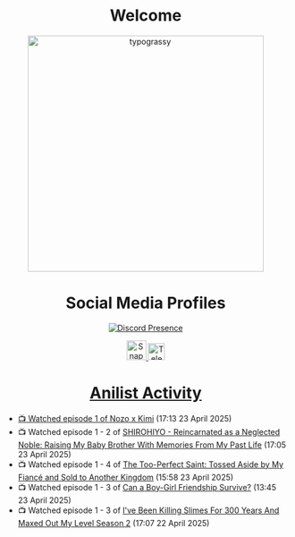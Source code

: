 <div align="center">

# Welcome
<a href="https://github.com/kawarimidoll/typograssy">
    <img alt="typograssy" src="https://typograssy.deno.dev/api?text=%E3%82%88%E3%81%86%E3%81%93%E3%81%9D%E3%81%BF%E3%81%AA%E3%81%95%E3%82%93%20-%20Sheby--&&l0=none&l1=82d9d0&l2=027353&l3=038c4c&l4=01402e&bg=none&frame=none&speed=100&comment=" width="421.99">
</a>

</div>

<div align="center">

# Social Media Profiles

[![Discord Presence](https://lanyard.cnrad.dev/api/612532963938271232)](https://discord.com/users/612532963938271232)


<a href="https://www.snapchat.com/add/a.sheby" title="Snapchat Profile">
    <img src="https://www.freepnglogos.com/uploads/snapchat-logo-png-0.png" width="35" alt="Snapchat Logo" />


<a href="https://t.me/ASheby" title="Telegram Profile">
    <img src="https://www.freepnglogos.com/uploads/telegram-logo-png-0.png" width="30" alt="Telegram Logo" />


</div>

<div align="center">

# Anilist Activity

</div>

<!-- ANILIST_ACTIVITY:start -->

-   📺 Watched episode 1 of [Nozo x Kimi](https://anilist.co/anime/20804) (17:13 23 April 2025)
-   📺 Watched episode 1 - 2 of [SHIROHIYO - Reincarnated as a Neglected Noble: Raising My Baby Brother With Memories From My Past Life](https://anilist.co/anime/179541) (17:05 23 April 2025)
-   📺 Watched episode 1 - 4 of [The Too-Perfect Saint: Tossed Aside by My Fiancé and Sold to Another Kingdom](https://anilist.co/anime/183275) (15:58 23 April 2025)
-   📺 Watched episode 1 - 3 of [Can a Boy-Girl Friendship Survive?](https://anilist.co/anime/153554) (13:45 23 April 2025)
-   📺 Watched episode 1 - 3 of [I've Been Killing Slimes For 300 Years And Maxed Out My Level Season 2](https://anilist.co/anime/143337) (17:07 22 April 2025)

<!-- ANILIST_ACTIVITY:end -->
